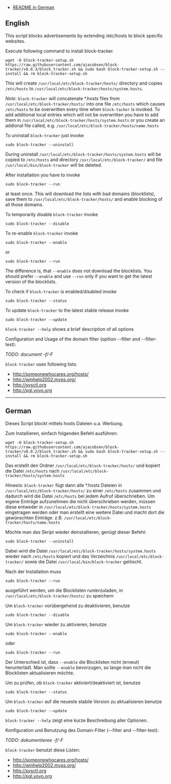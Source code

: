 * <a href="#user-content-german">README in German</a>

## English
This script blocks advertisements by extending /etc/hosts to block specific websites.

Execute following command to install block-tracker.
```
wget -O block-tracker-setup.sh https://raw.githubusercontent.com/ajacobsen/block-tracker/v0.0.3/block_tracker.sh && sudo bash block-tracker-setup.sh --install && rm block-tracker-setup.sh
```
This will create `/usr/local/etc/block-tracker/hosts/` directory and
copies `/etc/hosts` to `/usr/local/etc/block-tracker/hosts/system.hosts`.

*Note*: `block-tracker` will concatenate \*.hosts files from `/usr/local/etc/block-tracker/hosts/` into one file `/etc/hosts`
which causes `/etc/hosts` to be overwritten every time when `block-tacker` is invoked.
To add additional local entries which will not be overwritten you have to add them in `/usr/local/etc/block-tracker/hosts/system.hosts`
or you create an addional file called, e.g. `/usr/local/etc/block-tracker/hosts/name.hosts`

To uninstall `block-tracker` just invoke
```
sudo block-tracker --uninstall
```
During uninstall `/usr/local/etc/block-tracker/hosts/system.hosts` will be copied to `/etc/hosts` and directory `/usr/local/etc/block-tracker/` and file `/usr/local/bin/block-tracker` will be deleted.

After installation you have to invoke
```
sudo block-tracker --run
```
at least once. This will download the lists with bad domains (blocklists), save them to `/usr/local/etc/block-tracker/hosts/` and enable blocking of all those domains.

To temporarily disable `block-tracker` invoke
```
sudo block-tracker --disable
```
To re-enable `block-tracker` invoke
```
sudo block-tracker --enable
```
or
```
sudo block-tracker --run
```
The difference is, that `--enable` does not download the blocklists.
You should prefer `--enable` and use `--run` only if you want to get the latest version of the blocklists.

To check if `block-tracker` is enabled/disabled invoke
```
sudo block-tracker --status
```

To update `block-tracker` to the latest stable release invoke
```
sudo block-tracker --update
```

`block-tracker --help` shows a brief description of all options

Configuration and Usage of the domain filter (opition --filter and --filter-test):

*TODO: document -f/-F*

`block-tracker` uses following lists:
* http://someonewhocares.org/hosts/
* http://winhelp2002.mvps.org/
* http://sysctl.org
* http://pgl.yoyo.org

---

## German
Dieses Script blockt mittels hosts Dateien u.a. Werbung.

Zum Installieren, einfach folgenden Befehl ausführen:
```
wget -O block-tracker-setup.sh https://raw.githubusercontent.com/ajacobsen/block-tracker/v0.0.2/block_tracker.sh && sudo bash block-tracker-setup.sh --install && rm block-tracker-setup.sh
```
Das erstellt den Ordner `/usr/local/etc/block-tracker/hosts/` und kopiert die Datei `/etc/hosts` nach `/usr/local/etc/block-tracker/hosts/system.hosts`

*Hinweis:* `block-tracker` fügt dann alle \*.hosts Dateien in `/usr/local/etc/block-tracker/hosts/` zu einer `/etc/hosts`
zusammen und dadurch wird die Datei `/etc/hosts` bei jedem Aufruf überschrieben.
Um eigene Einträge aufzunehmen die nicht überschrieben werden, müssen diese entweder in `/usr/local/etc/block-tracker/hosts/system.hosts`
eingetragen werden oder man erstellt eine weitere Datei und macht
dort die gewünschten Einträge. z.B. `/usr/local/etc/block-tracker/hosts/name.hosts`

Möchte man das Skript wieder deinstallieren, genügt dieser Befehl:
```
sudo block-tracker --uninstall
```
Dabei wird die Datei `/usr/local/etc/block-tracker/hosts/system.hosts` wieder nach `/etc/hosts` kopiert und das Verzeichnis `/usr/local/etc/block-tracker/` sowie die Datei `/usr/local/bin/block-tracker` gelöscht.

Nach der Installation muss
```
sudo block-tracker --run
```
ausgeführt werden, um die Blocklisten runterzuladen, in `/usr/local/etc/block-tracker/hosts/` zu speichern

Um `block-tracker` vorübergehend zu deaktivieren, benutze
```
sudo block-tracker --disable
```
Um `block-tracker` wieder zu aktivieren, benutze
```
sudo block-tracker --enable
```
oder
```
sudo block-tracker --run
```
Der Unterschied ist, dass `--enable` die Blocklisten nicht (erneut) herunterlädt.
Man sollte `--enable` bevorzugen, so lange man nicht die Blocklisten aktualisieren möchte.

Um zu prüfen, ob `block-tracker` aktiviert/deaktiviert ist, benutze
```
sudo block-tracker --status
```
Um `block-tracker` auf die neueste stabile Version zu aktualisieren benutze
```
sudo block-tracker --update
```

`block-tracker --help` zeigt eine kurze Beschreibung aller Optionen.

Konfiguration und Benutzung des Domain-Filter (--filter and --filter-test):

*TODO: dokumentieree -f/-F*

`block-tracker` benutzt diese Listen:
* http://someonewhocares.org/hosts/
* http://winhelp2002.mvps.org/
* http://sysctl.org
* http://pgl.yoyo.org
